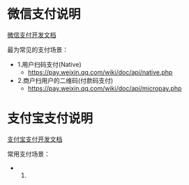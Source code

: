 # 微信支付说明

[微信支付开发文档](https://pay.weixin.qq.com/wiki/doc/apiv3/wxpay/pages/api.shtml)

最为常见的支付场景：

- 1.用户扫码支付(Native)
  - https://pay.weixin.qq.com/wiki/doc/api/native.php
- 2.商户扫用户的二维码(付款码支付)
  - https://pay.weixin.qq.com/wiki/doc/api/micropay.php



# 支付宝支付说明

[支付宝支付开发文档](https://openhome.alipay.com/docCenter/docCenter.htm)

常用支付场景：

- 1.